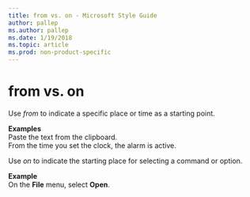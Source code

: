 ```yaml
---
title: from vs. on - Microsoft Style Guide
author: pallep
ms.author: pallep
ms.date: 1/19/2018
ms.topic: article
ms.prod: non-product-specific
---
```


# from vs. on

Use *from* to indicate a specific place or time as a starting point. 

**Examples**  
Paste the text from the clipboard.  
From the time you set the clock, the alarm is active.

Use *on* to indicate the starting place for selecting a command or option.

**Example**  
On the **File** menu, select **Open**.
